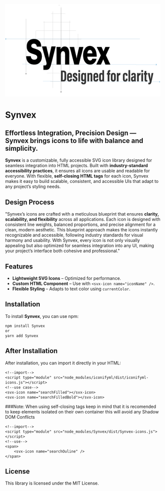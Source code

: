 ![Synvex Logo](https://raw.githubusercontent.com/m-devs-0287/synvex/refs/heads/main/assets/logo.png)
# Synvex

## Effortless Integration, Precision Design — Synvex brings icons to life with balance and simplicity.
**Synvex** is a customizable, fully accessible SVG icon library designed for seamless integration into HTML projects. Built with **industry-standard accessibility practices**, it ensures all icons are usable and readable for everyone. With flexible, **self-closing HTML tags** for each icon, Synvex makes it easy to build scalable, consistent, and accessible UIs that adapt to any project’s styling needs.

## Design Process
"Synvex’s icons are crafted with a meticulous blueprint that ensures **clarity, scalability, and flexibility** across all applications. Each icon is designed with consistent line weights, balanced proportions, and precise alignment for a clean, modern aesthetic. This blueprint approach makes the icons instantly recognizable and accessible, following industry standards for visual harmony and usability. With Synvex, every icon is not only visually appealing but also optimized for seamless integration into any UI, making your project’s interface both cohesive and professional."

## Features
- **Lightweight SVG Icons** – Optimized for performance.
- **Custom HTML Component** – Use with `<svx-icon name="iconName" />`.
- **Flexible Styling** – Adapts to text color using `currentColor`.

## Installation
To install **Synvex**, you can use npm:
```
npm install Synvex
or 
yarn add Synvex
```

## After Installation
After installation, you can import it directly in your HTML:
        
```
<!--import-->
<script type="module" src="node_modules/iconifyml/dist/iconifyml-icons.js"></script>
<!--use case-->
<svx-icon name="searchFilled"></svx-icon>
<svx-icon name="searchFilledBold"></svx-icon>
```

###Note:
When using self-closing tags keep in mind that it is recomended to keep elements isolated on their own container this will avoid any Shadow DOM Conflicts
```
<!--import-->
<script type="module" src="node_modules/Synvex/dist/Synvex-icons.js"></script>
<!--use-->
<span>
    <svx-icon name="searchOuline" />
</span>
```

## License
This library is licensed under the MIT License.
